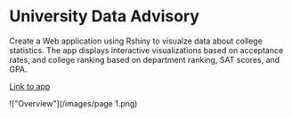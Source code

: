 # University Data Advisory
Create a Web application using Rshiny to visualze data about college statistics. The app displays interactive visualizations based on acceptance rates, and college ranking based on department ranking, SAT scores, and GPA.

[Link to app](https://amaswa.shinyapps.io/final-project-amaswauw/)

 !["Overview"](/images/page 1.png)
